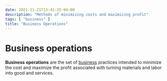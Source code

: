 ```yaml
---
date: 2021-11-21T13:41:25-04:00
description: "Methods of minimizing costs and maximizing profit"
tags: [ "business" ]
title: "Business Operations"
---
```


# Business operations

**Business operations** are the set of [business](business.md) practices intended to minimize the cost and maximize the profit associated with turning materials and labor into good and services.
